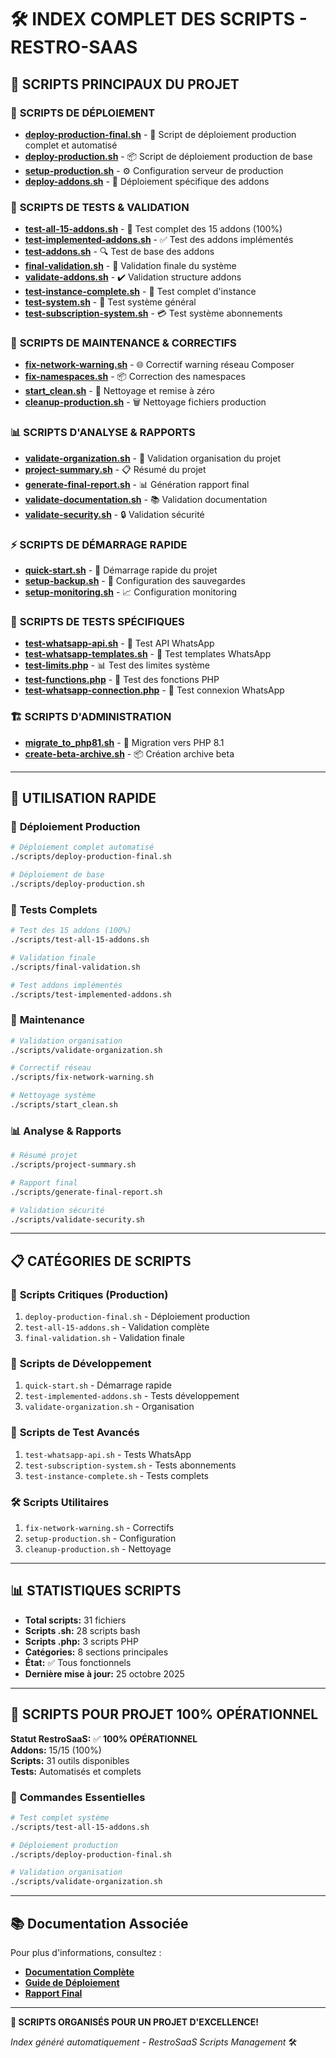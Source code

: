 # 🛠️ INDEX COMPLET DES SCRIPTS - RESTRO-SAAS

## 🎯 **SCRIPTS PRINCIPAUX DU PROJET**

### 🚀 **SCRIPTS DE DÉPLOIEMENT**
- **[deploy-production-final.sh](./deploy-production-final.sh)** - 🚀 Script de déploiement production complet et automatisé
- **[deploy-production.sh](./deploy-production.sh)** - 📦 Script de déploiement production de base
- **[setup-production.sh](./setup-production.sh)** - ⚙️ Configuration serveur de production
- **[deploy-addons.sh](./deploy-addons.sh)** - 🔧 Déploiement spécifique des addons

### 🧪 **SCRIPTS DE TESTS & VALIDATION**
- **[test-all-15-addons.sh](./test-all-15-addons.sh)** - 🎯 Test complet des 15 addons (100%)
- **[test-implemented-addons.sh](./test-implemented-addons.sh)** - ✅ Test des addons implémentés
- **[test-addons.sh](./test-addons.sh)** - 🔍 Test de base des addons
- **[final-validation.sh](./final-validation.sh)** - 🏁 Validation finale du système
- **[validate-addons.sh](./validate-addons.sh)** - ✔️ Validation structure addons
- **[test-instance-complete.sh](./test-instance-complete.sh)** - 🧪 Test complet d'instance
- **[test-system.sh](./test-system.sh)** - 🔧 Test système général
- **[test-subscription-system.sh](./test-subscription-system.sh)** - 💳 Test système abonnements

### 🔧 **SCRIPTS DE MAINTENANCE & CORRECTIFS**
- **[fix-network-warning.sh](./fix-network-warning.sh)** - 🌐 Correctif warning réseau Composer
- **[fix-namespaces.sh](./fix-namespaces.sh)** - 📦 Correction des namespaces
- **[start_clean.sh](./start_clean.sh)** - 🧹 Nettoyage et remise à zéro
- **[cleanup-production.sh](./cleanup-production.sh)** - 🗑️ Nettoyage fichiers production

### 📊 **SCRIPTS D'ANALYSE & RAPPORTS**
- **[validate-organization.sh](./validate-organization.sh)** - 📁 Validation organisation du projet
- **[project-summary.sh](./project-summary.sh)** - 📋 Résumé du projet
- **[generate-final-report.sh](./generate-final-report.sh)** - 📊 Génération rapport final
- **[validate-documentation.sh](./validate-documentation.sh)** - 📚 Validation documentation
- **[validate-security.sh](./validate-security.sh)** - 🔒 Validation sécurité

### ⚡ **SCRIPTS DE DÉMARRAGE RAPIDE**
- **[quick-start.sh](./quick-start.sh)** - 🚀 Démarrage rapide du projet
- **[setup-backup.sh](./setup-backup.sh)** - 💾 Configuration des sauvegardes
- **[setup-monitoring.sh](./setup-monitoring.sh)** - 📈 Configuration monitoring

### 🔬 **SCRIPTS DE TESTS SPÉCIFIQUES**
- **[test-whatsapp-api.sh](./test-whatsapp-api.sh)** - 💬 Test API WhatsApp
- **[test-whatsapp-templates.sh](./test-whatsapp-templates.sh)** - 📝 Test templates WhatsApp
- **[test-limits.php](./test-limits.php)** - 📊 Test des limites système
- **[test-functions.php](./test-functions.php)** - 🔧 Test des fonctions PHP
- **[test-whatsapp-connection.php](./test-whatsapp-connection.php)** - 🔗 Test connexion WhatsApp

### 🏗️ **SCRIPTS D'ADMINISTRATION**
- **[migrate_to_php81.sh](./migrate_to_php81.sh)** - 🔄 Migration vers PHP 8.1
- **[create-beta-archive.sh](./create-beta-archive.sh)** - 📦 Création archive beta

---

## 🎯 **UTILISATION RAPIDE**

### 🚀 **Déploiement Production**
```bash
# Déploiement complet automatisé
./scripts/deploy-production-final.sh

# Déploiement de base
./scripts/deploy-production.sh
```

### 🧪 **Tests Complets**
```bash
# Test des 15 addons (100%)
./scripts/test-all-15-addons.sh

# Validation finale
./scripts/final-validation.sh

# Test addons implémentés
./scripts/test-implemented-addons.sh
```

### 🔧 **Maintenance**
```bash
# Validation organisation
./scripts/validate-organization.sh

# Correctif réseau
./scripts/fix-network-warning.sh

# Nettoyage système
./scripts/start_clean.sh
```

### 📊 **Analyse & Rapports**
```bash
# Résumé projet
./scripts/project-summary.sh

# Rapport final
./scripts/generate-final-report.sh

# Validation sécurité
./scripts/validate-security.sh
```

---

## 📋 **CATÉGORIES DE SCRIPTS**

### 🎯 **Scripts Critiques (Production)**
1. `deploy-production-final.sh` - Déploiement production
2. `test-all-15-addons.sh` - Validation complète
3. `final-validation.sh` - Validation finale

### 🔧 **Scripts de Développement**
1. `quick-start.sh` - Démarrage rapide
2. `test-implemented-addons.sh` - Tests développement
3. `validate-organization.sh` - Organisation

### 🔬 **Scripts de Test Avancés**
1. `test-whatsapp-api.sh` - Tests WhatsApp
2. `test-subscription-system.sh` - Tests abonnements
3. `test-instance-complete.sh` - Tests complets

### 🛠️ **Scripts Utilitaires**
1. `fix-network-warning.sh` - Correctifs
2. `setup-production.sh` - Configuration
3. `cleanup-production.sh` - Nettoyage

---

## 📊 **STATISTIQUES SCRIPTS**

- **Total scripts:** 31 fichiers
- **Scripts .sh:** 28 scripts bash
- **Scripts .php:** 3 scripts PHP
- **Catégories:** 8 sections principales
- **État:** ✅ Tous fonctionnels
- **Dernière mise à jour:** 25 octobre 2025

---

## 🎉 **SCRIPTS POUR PROJET 100% OPÉRATIONNEL**

**Statut RestroSaaS:** ✅ **100% OPÉRATIONNEL**  
**Addons:** 15/15 (100%)  
**Scripts:** 31 outils disponibles  
**Tests:** Automatisés et complets  

### 🚀 **Commandes Essentielles**

```bash
# Test complet système
./scripts/test-all-15-addons.sh

# Déploiement production
./scripts/deploy-production-final.sh

# Validation organisation
./scripts/validate-organization.sh
```

---

## 📚 **Documentation Associée**

Pour plus d'informations, consultez :
- **[Documentation Complète](../documentation/INDEX_DOCUMENTATION_COMPLETE.md)**
- **[Guide de Déploiement](../documentation/DEPLOYMENT_GUIDE_PRODUCTION.md)**
- **[Rapport Final](../documentation/FINAL_ADDONS_REPORT.md)**

---

**🎯 SCRIPTS ORGANISÉS POUR UN PROJET D'EXCELLENCE!**

*Index généré automatiquement - RestroSaaS Scripts Management* 🛠️
